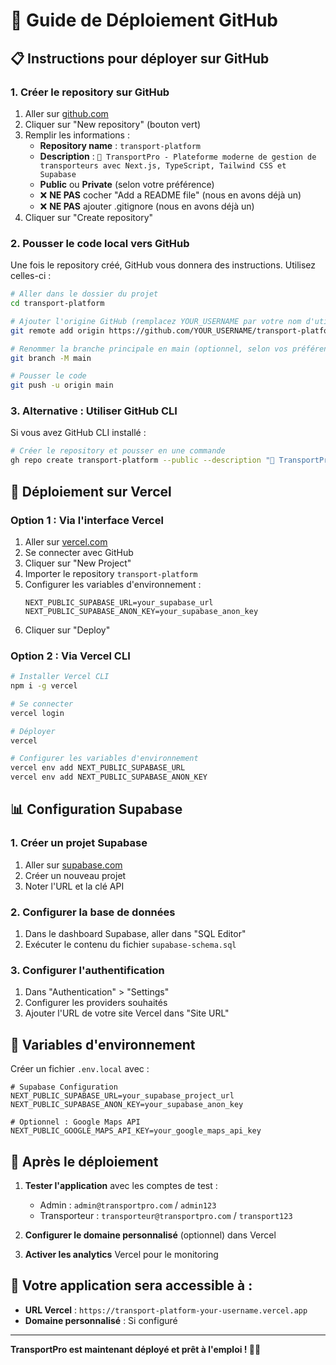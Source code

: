 # 🚀 Guide de Déploiement GitHub

## 📋 Instructions pour déployer sur GitHub

### 1. Créer le repository sur GitHub

1. Aller sur [github.com](https://github.com)
2. Cliquer sur "New repository" (bouton vert)
3. Remplir les informations :
   - **Repository name** : `transport-platform`
   - **Description** : `🚚 TransportPro - Plateforme moderne de gestion de transporteurs avec Next.js, TypeScript, Tailwind CSS et Supabase`
   - **Public** ou **Private** (selon votre préférence)
   - ❌ **NE PAS** cocher "Add a README file" (nous en avons déjà un)
   - ❌ **NE PAS** ajouter .gitignore (nous en avons déjà un)
4. Cliquer sur "Create repository"

### 2. Pousser le code local vers GitHub

Une fois le repository créé, GitHub vous donnera des instructions. Utilisez celles-ci :

```bash
# Aller dans le dossier du projet
cd transport-platform

# Ajouter l'origine GitHub (remplacez YOUR_USERNAME par votre nom d'utilisateur GitHub)
git remote add origin https://github.com/YOUR_USERNAME/transport-platform.git

# Renommer la branche principale en main (optionnel, selon vos préférences)
git branch -M main

# Pousser le code
git push -u origin main
```

### 3. Alternative : Utiliser GitHub CLI

Si vous avez GitHub CLI installé :

```bash
# Créer le repository et pousser en une commande
gh repo create transport-platform --public --description "🚚 TransportPro - Plateforme moderne de gestion de transporteurs" --push
```

## 🚀 Déploiement sur Vercel

### Option 1 : Via l'interface Vercel

1. Aller sur [vercel.com](https://vercel.com)
2. Se connecter avec GitHub
3. Cliquer sur "New Project"
4. Importer le repository `transport-platform`
5. Configurer les variables d'environnement :
   ```
   NEXT_PUBLIC_SUPABASE_URL=your_supabase_url
   NEXT_PUBLIC_SUPABASE_ANON_KEY=your_supabase_anon_key
   ```
6. Cliquer sur "Deploy"

### Option 2 : Via Vercel CLI

```bash
# Installer Vercel CLI
npm i -g vercel

# Se connecter
vercel login

# Déployer
vercel

# Configurer les variables d'environnement
vercel env add NEXT_PUBLIC_SUPABASE_URL
vercel env add NEXT_PUBLIC_SUPABASE_ANON_KEY
```

## 📊 Configuration Supabase

### 1. Créer un projet Supabase

1. Aller sur [supabase.com](https://supabase.com)
2. Créer un nouveau projet
3. Noter l'URL et la clé API

### 2. Configurer la base de données

1. Dans le dashboard Supabase, aller dans "SQL Editor"
2. Exécuter le contenu du fichier `supabase-schema.sql`

### 3. Configurer l'authentification

1. Dans "Authentication" > "Settings"
2. Configurer les providers souhaités
3. Ajouter l'URL de votre site Vercel dans "Site URL"

## 🔧 Variables d'environnement

Créer un fichier `.env.local` avec :

```env
# Supabase Configuration
NEXT_PUBLIC_SUPABASE_URL=your_supabase_project_url
NEXT_PUBLIC_SUPABASE_ANON_KEY=your_supabase_anon_key

# Optionnel : Google Maps API
NEXT_PUBLIC_GOOGLE_MAPS_API_KEY=your_google_maps_api_key
```

## 📝 Après le déploiement

1. **Tester l'application** avec les comptes de test :
   - Admin : `admin@transportpro.com` / `admin123`
   - Transporteur : `transporteur@transportpro.com` / `transport123`

2. **Configurer le domaine personnalisé** (optionnel) dans Vercel

3. **Activer les analytics** Vercel pour le monitoring

## 🎉 Votre application sera accessible à :

- **URL Vercel** : `https://transport-platform-your-username.vercel.app`
- **Domaine personnalisé** : Si configuré

---

**TransportPro est maintenant déployé et prêt à l'emploi ! 🚚✨**